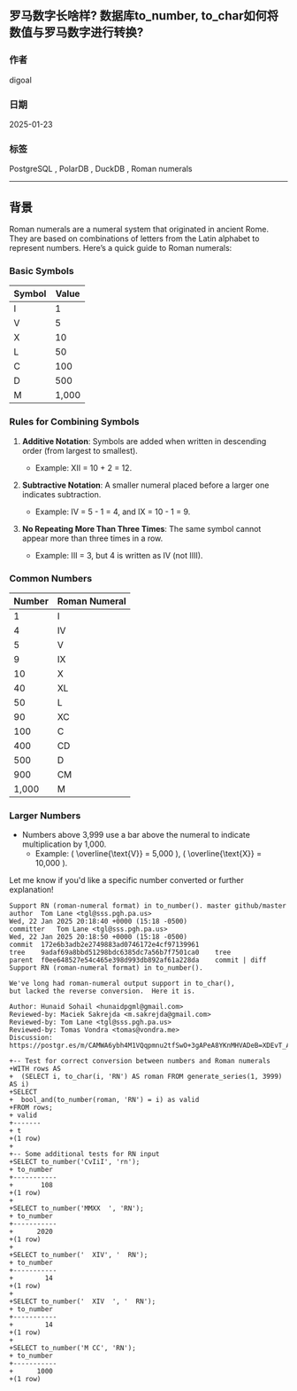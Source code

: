 ## 罗马数字长啥样? 数据库to_number, to_char如何将数值与罗马数字进行转换?   
            
### 作者            
digoal            
            
### 日期            
2025-01-23            
            
### 标签            
PostgreSQL , PolarDB , DuckDB , Roman numerals   
            
----            
            
## 背景     
Roman numerals are a numeral system that originated in ancient Rome. They are based on combinations of letters from the Latin alphabet to represent numbers. Here’s a quick guide to Roman numerals:  
  
### Basic Symbols  
| Symbol | Value  |  
|--------|--------|  
| I      | 1      |  
| V      | 5      |  
| X      | 10     |  
| L      | 50     |  
| C      | 100    |  
| D      | 500    |  
| M      | 1,000  |  
  
### Rules for Combining Symbols  
1. **Additive Notation**: Symbols are added when written in descending order (from largest to smallest).  
   - Example: XII = 10 + 2 = 12.  
  
2. **Subtractive Notation**: A smaller numeral placed before a larger one indicates subtraction.  
   - Example: IV = 5 - 1 = 4, and IX = 10 - 1 = 9.  
  
3. **No Repeating More Than Three Times**: The same symbol cannot appear more than three times in a row.  
   - Example: III = 3, but 4 is written as IV (not IIII).  
  
### Common Numbers  
| Number | Roman Numeral |  
|--------|---------------|  
| 1      | I             |  
| 4      | IV            |  
| 5      | V             |  
| 9      | IX            |  
| 10     | X             |  
| 40     | XL            |  
| 50     | L             |  
| 90     | XC            |  
| 100    | C             |  
| 400    | CD            |  
| 500    | D             |  
| 900    | CM            |  
| 1,000  | M             |  
  
### Larger Numbers  
- Numbers above 3,999 use a bar above the numeral to indicate multiplication by 1,000.  
   - Example: \( \overline{\text{V}} = 5,000 \), \( \overline{\text{X}} = 10,000 \).  
  
Let me know if you'd like a specific number converted or further explanation!  
  
  
    
```  
Support RN (roman-numeral format) in to_number(). master github/master  
author	Tom Lane <tgl@sss.pgh.pa.us>	  
Wed, 22 Jan 2025 20:18:40 +0000 (15:18 -0500)  
committer	Tom Lane <tgl@sss.pgh.pa.us>	  
Wed, 22 Jan 2025 20:18:50 +0000 (15:18 -0500)  
commit	172e6b3adb2e2749883ad0746172e4cf97139961  
tree	9adaf69a8bbd51298bdc6385dc7a56b7f7501ca0	tree  
parent	f0ee648527e54c465e398d993db892af61a228da	commit | diff  
Support RN (roman-numeral format) in to_number().  
  
We've long had roman-numeral output support in to_char(),  
but lacked the reverse conversion.  Here it is.  
  
Author: Hunaid Sohail <hunaidpgml@gmail.com>  
Reviewed-by: Maciek Sakrejda <m.sakrejda@gmail.com>  
Reviewed-by: Tom Lane <tgl@sss.pgh.pa.us>  
Reviewed-by: Tomas Vondra <tomas@vondra.me>  
Discussion: https://postgr.es/m/CAMWA6ybh4M1VQqpmnu2tfSwO+3gAPeA8YKnMHVADeB=XDEvT_A@mail.gmail.com  
```  
  
```  
+-- Test for correct conversion between numbers and Roman numerals  
+WITH rows AS  
+  (SELECT i, to_char(i, 'RN') AS roman FROM generate_series(1, 3999) AS i)  
+SELECT  
+  bool_and(to_number(roman, 'RN') = i) as valid  
+FROM rows;  
+ valid   
+-------  
+ t  
+(1 row)  
+  
+-- Some additional tests for RN input  
+SELECT to_number('CvIiI', 'rn');  
+ to_number   
+-----------  
+       108  
+(1 row)  
+  
+SELECT to_number('MMXX  ', 'RN');  
+ to_number   
+-----------  
+      2020  
+(1 row)  
+  
+SELECT to_number('  XIV', '  RN');  
+ to_number   
+-----------  
+        14  
+(1 row)  
+  
+SELECT to_number('  XIV  ', '  RN');  
+ to_number   
+-----------  
+        14  
+(1 row)  
+  
+SELECT to_number('M CC', 'RN');  
+ to_number   
+-----------  
+      1000  
+(1 row)  
```  
  
